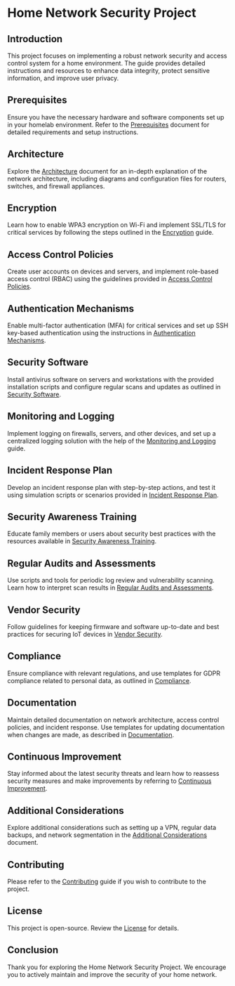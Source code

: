 # Home Network Security Project

## Introduction

This project focuses on implementing a robust network security and access control system for a home environment. The guide provides detailed instructions and resources to enhance data integrity, protect sensitive information, and improve user privacy.

## Prerequisites

Ensure you have the necessary hardware and software components set up in your homelab environment. Refer to the [Prerequisites](./docs/Prerequisites.md) document for detailed requirements and setup instructions.

## Architecture

Explore the [Architecture](./docs/Architecture.md) document for an in-depth explanation of the network architecture, including diagrams and configuration files for routers, switches, and firewall appliances.

## Encryption

Learn how to enable WPA3 encryption on Wi-Fi and implement SSL/TLS for critical services by following the steps outlined in the [Encryption](./docs/Encryption.md) guide.

## Access Control Policies

Create user accounts on devices and servers, and implement role-based access control (RBAC) using the guidelines provided in [Access Control Policies](./docs/AccessControl.md).

## Authentication Mechanisms

Enable multi-factor authentication (MFA) for critical services and set up SSH key-based authentication using the instructions in [Authentication Mechanisms](./docs/Authentication.md).

## Security Software

Install antivirus software on servers and workstations with the provided installation scripts and configure regular scans and updates as outlined in [Security Software](./docs/SecuritySoftware.md).

## Monitoring and Logging

Implement logging on firewalls, servers, and other devices, and set up a centralized logging solution with the help of the [Monitoring and Logging](./docs/MonitoringLogging.md) guide.

## Incident Response Plan

Develop an incident response plan with step-by-step actions, and test it using simulation scripts or scenarios provided in [Incident Response Plan](./docs/IncidentResponse.md).

## Security Awareness Training

Educate family members or users about security best practices with the resources available in [Security Awareness Training](./docs/SecurityAwareness.md).

## Regular Audits and Assessments

Use scripts and tools for periodic log review and vulnerability scanning. Learn how to interpret scan results in [Regular Audits and Assessments](./docs/AuditsAssessments.md).

## Vendor Security

Follow guidelines for keeping firmware and software up-to-date and best practices for securing IoT devices in [Vendor Security](./docs/VendorSecurity.md).

## Compliance

Ensure compliance with relevant regulations, and use templates for GDPR compliance related to personal data, as outlined in [Compliance](./docs/Compliance.md).

## Documentation

Maintain detailed documentation on network architecture, access control policies, and incident response. Use templates for updating documentation when changes are made, as described in [Documentation](./docs/Documentation.md).

## Continuous Improvement

Stay informed about the latest security threats and learn how to reassess security measures and make improvements by referring to [Continuous Improvement](./docs/ContinuousImprovement.md).

## Additional Considerations

Explore additional considerations such as setting up a VPN, regular data backups, and network segmentation in the [Additional Considerations](./docs/AdditionalConsiderations.md) document.

## Contributing

Please refer to the [Contributing](./CONTRIBUTING.md) guide if you wish to contribute to the project.

## License

This project is open-source. Review the [License](./LICENSE) for details.

## Conclusion

Thank you for exploring the Home Network Security Project. We encourage you to actively maintain and improve the security of your home network.
